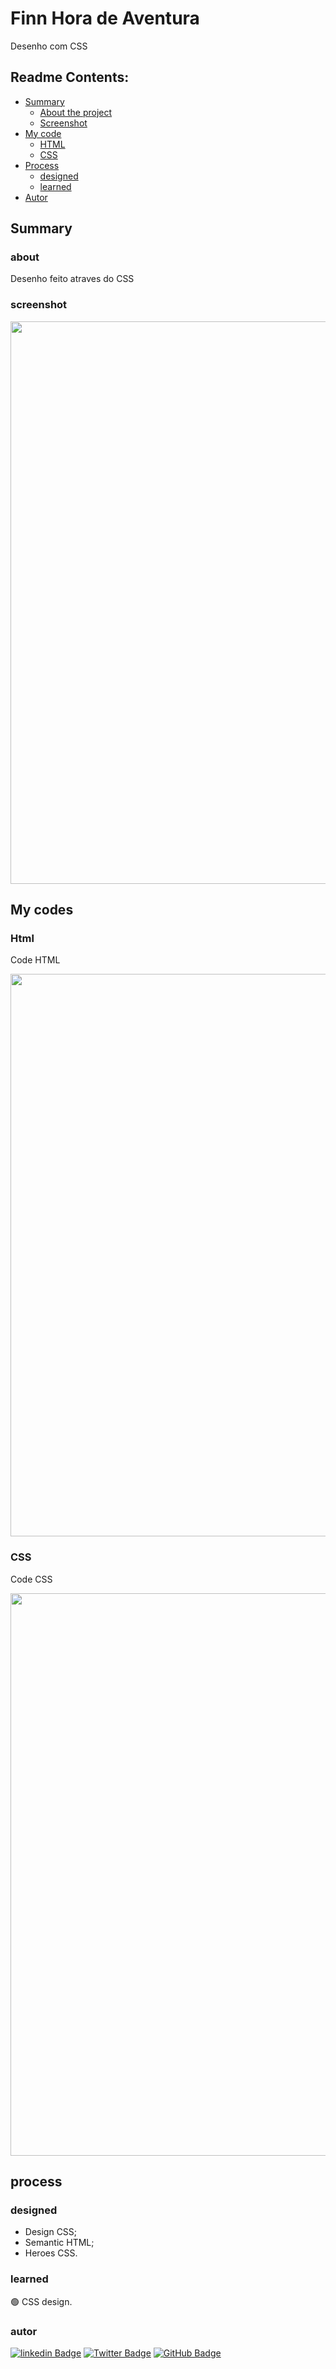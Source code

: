 # Finn Hora de Aventura

<p>Desenho com CSS</p>

## Readme Contents:
- [Summary](#summary)
  - [About the project](#about)
  - [Screenshot](#screenshot)
- [My code](#codes)
  - [HTML](#html)
  - [CSS](#CSS)
- [Process](#process)
  - [designed](#designed)
  - [learned](#learned)
- [Autor](#autor)

## Summary

### about

<p>Desenho feito atraves do CSS</p>

### screenshot

<img src="" width="900px"/>

## My codes

### Html

<p>Code HTML</p>
<img align="center" src="" width="900px"/>

### CSS

<p>Code CSS</p>
<img align="center" src="" width="900px"/>

## process

### designed

- Design CSS;
- Semantic HTML;
- Heroes CSS.

### learned

🟢 CSS design.

### autor

[![linkedin Badge](https://img.shields.io/badge/Patrick%20Caramico-0077B5?style=for-the-badge&logo=linkedin&logoColor=white&Linkedin&logoColor=white&link=https://www.linkedin.com/in/patrickcaramico)](https://www.linkedin.com/in/patrickcaramico/)
[![Twitter Badge](https://img.shields.io/badge/Caramico%20Patrick-0077B5?style=for-the-badge&logo=twitter&logoColor=white&link=https://twitter.com/CaramicoPatrick)](https://twitter.com/CaramicoPatrick)
[![GitHub Badge](https://img.shields.io/badge/Patrick%20Caramico-0077B5?style=for-the-badge&logo=github&logoColor=white&link=https://github.com/PatrickCaramico)](https://github.com/PatrickCaramico)



